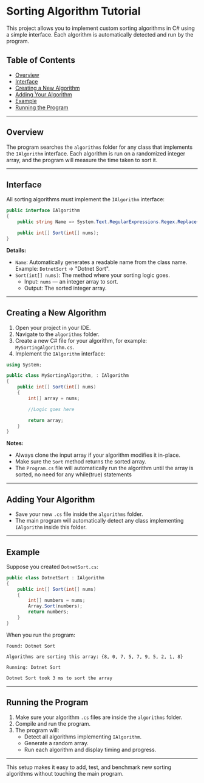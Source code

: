 # Sorting Algorithm Tutorial

This project allows you to implement custom sorting algorithms in C# using a simple interface. Each algorithm is automatically detected and run by the program.

## Table of Contents

- [Overview](#overview)
- [Interface](#interface)
- [Creating a New Algorithm](#creating-a-new-algorithm)
- [Adding Your Algorithm](#adding-your-algorithm)
- [Example](#example)
- [Running the Program](#running-the-program)

---

## Overview

The program searches the `algorithms` folder for any class that implements the `IAlgorithm` interface. Each algorithm is run on a randomized integer array, and the program will measure the time taken to sort it.

---

## Interface

All sorting algorithms must implement the `IAlgorithm` interface:

```csharp
public interface IAlgorithm
{
    public string Name => System.Text.RegularExpressions.Regex.Replace(GetType().Name, "(\\B[A-Z])", " $1");

    public int[] Sort(int[] nums);
}
```

**Details:**

- `Name`: Automatically generates a readable name from the class name.\
  Example: `DotnetSort` → "Dotnet Sort".
- `Sort(int[] nums)`: The method where your sorting logic goes.
  - Input: `nums` — an integer array to sort.
  - Output: The sorted integer array.

---

## Creating a New Algorithm

1. Open your project in your IDE.
2. Navigate to the `algorithms` folder.
3. Create a new C# file for your algorithm, for example: `MySortingAlgorithm.cs`.
4. Implement the `IAlgorithm` interface:

```csharp
using System;

public class MySortingAlgorithm, : IAlgorithm
{
    public int[] Sort(int[] nums)
    {
        int[] array = nums;

        //Logic goes here

        return array;
    }
}
```

**Notes:**

- Always clone the input array if your algorithm modifies it in-place.
- Make sure the `Sort` method returns the sorted array.
- The `Program.cs` file will automatically run the algorithm until the array is sorted, no need for any while(true) statements

---

## Adding Your Algorithm

- Save your new `.cs` file inside the `algorithms` folder.
- The main program will automatically detect any class implementing `IAlgorithm` inside this folder.

---

## Example

Suppose you created `DotnetSort.cs`:

```csharp
public class DotnetSort : IAlgorithm
{
    public int[] Sort(int[] nums)
    {
        int[] numbers = nums;
        Array.Sort(numbers);
        return numbers;
    }
}
```

When you run the program:

```
Found: Dotnet Sort

Algorithms are sorting this array: {8, 0, 7, 5, 7, 9, 5, 2, 1, 8}

Running: Dotnet Sort

Dotnet Sort took 3 ms to sort the array
```

---

## Running the Program

1. Make sure your algorithm `.cs` files are inside the `algorithms` folder.
2. Compile and run the program.
3. The program will:
   - Detect all algorithms implementing `IAlgorithm`.
   - Generate a random array.
   - Run each algorithm and display timing and progress.

---

This setup makes it easy to add, test, and benchmark new sorting algorithms without touching the main program.

